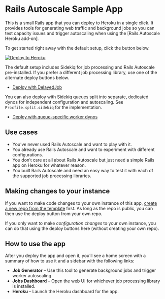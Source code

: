 # Rails Autoscale Sample App

This is a small Rails app that you can deploy to Heroku in a single click. It provides tools for generating web traffic and background jobs so you can test capacity issues and trigger autoscaling when using the [Rails Autoscale Heroku add-on].

To get started right away with the default setup, click the button below.

[![Deploy to Heroku](https://www.herokucdn.com/deploy/button.svg)](https://heroku.com/deploy)

The default setup includes Sidekiq for job processing and Rails Autoscale pre-installed. If you prefer a different job processing library, use one of the alternate deploy buttons below.

- [Deploy with DelayedJob](https://heroku.com/deploy?env[PROCFILE]=Procfile.delayed_job&env[BUNDLE_WITHOUT]=development:test:sidekiq:resque:que)

You can also deploy with Sidekiq queues split into separate, dedicated dynos for independent configuration and autoscaling. See `Procfile.split.sidekiq` for the implementation.

- [Deploy with queue-specific worker dynos](https://heroku.com/deploy?env[PROCFILE]=Procfile.split.sidekiq)

## Use cases

- You’ve never used Rails Autoscale and want to play with it.
- You already use Rails Autoscale and want to experiment with different configurations.
- You don’t care at all about Rails Autoscale but just need a simple Rails app on Heroku for whatever reason.
- You built Rails Autoscale and need an easy way to test it with each of the supported job processing libraries.

## Making changes to your instance

If you want to make code changes to your own instance of this app, [create a new repo from the template](https://github.com/adamlogic/rails-autoscale-sample-app/generate) first. As long as the repo is public, you can then use the deploy button from your own repo.

<!-- After you’ve deployed, you can set up automatic deploys from your own repo like this:

![automatic deploys from forked demo repo] -->

If you only want to make _configuration changes_ to your own instance, you can do that using the deploy buttons here (without creating your own repo).

## How to use the app

After you deploy the app and open it, you’ll see a home screen with a summary of how to use it and a sidebar with the following links:

<!-- - **Request Generator** – Use this tool to generate web traffic and trigger web autoscaling. -->

- **Job Generator** – Use this tool to generate background jobs and trigger worker autoscaling.
- **Jobs Dashboard** – Open the web UI for whichever job processing library is installed.
- **Heroku** – Launch the Heroku dashboard for the app.
<!-- - **Rails Autoscale** – Launch the Rails Autoscale dashboard for the app. -->

<!-- ## Request Generator

The request generator has two components: a form for sending one-off web requests from your web browser with configurable server processing time, and a helper for running load tests from the command line with `wrk`.

The default configuration deploys with three web (Puma) threads and a single web worker (Puma process). This means it can handle at most three concurrent requests on a single dyno.

To see this in action, configure the requests to each take a second (1000ms) for application processing time, then quickly hit the button four times to send four requests. The fourth request will take longer because it had to wait for an available thread. **This is request queueing in action!**

If the app had autoscaling enabled, it likely just triggered an upscale depending on the autoscale settings.

Firing requests from the browser is useful for tiny experiments like this, but since browsers are limited on the number of concurrent requests, you’ll want to use `wrk` for hit the app with any substantial traffic. -->
